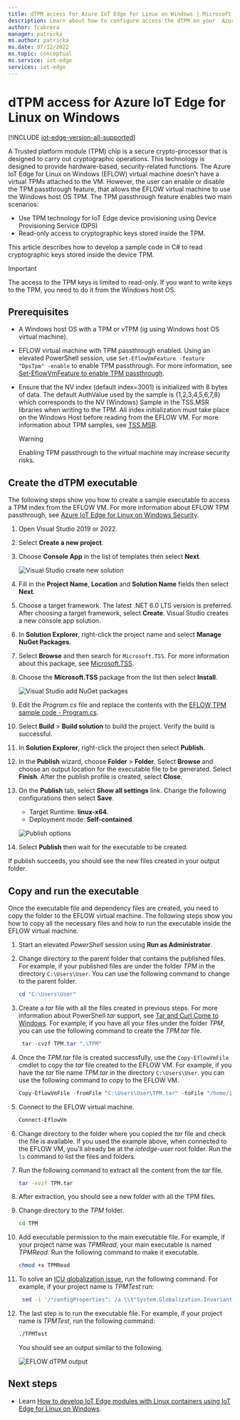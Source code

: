 ```yaml
---
title: dTPM access for Azure IoT Edge for Linux on Windows | Microsoft Docs
description: Learn about how to configure access the dTPM on your  Azure IoT Edge for Linux on Windows virtual machine.
author: fcabrera
manager: patricka
ms.author: patricka
ms.date: 07/12/2022
ms.topic: conceptual
ms.service: iot-edge
services: iot-edge
---
```


# dTPM access for Azure IoT Edge for Linux on Windows

[!INCLUDE [iot-edge-version-all-supported](../../includes/iot-edge-version-all-supported.md)]

A Trusted platform module (TPM) chip is a secure crypto-processor that is designed to carry out cryptographic operations. This technology is designed to provide hardware-based, security-related functions. The Azure IoT Edge for Linux on Windows (EFLOW) virtual machine doesn't have a virtual TPMs attached to the VM. However, the user can enable or disable the TPM passthrough feature, that allows the EFLOW virtual machine to use the Windows host OS TPM. The TPM passthrough feature enables two main scenarios:

- Use TPM technology for IoT Edge device provisioning using Device Provisioning Service (DPS)
- Read-only access to cryptographic keys stored inside the TPM. 

This article describes how to develop a sample code in C# to read cryptographic keys stored inside the device TPM. 

> [!IMPORTANT]
> The access to the TPM keys is limited to read-only. If you want to write keys to the TPM, you need to do it from the Windows host OS. 

## Prerequisites

- A Windows host OS with a TPM or vTPM (ig using Windows host OS virtual machine).
- EFLOW virtual machine with TPM passthrough enabled. Using an elevated PowerShell session, use `Set-EflowVmFeature -feature "DpsTpm" -enable` to enable TPM passthrough. For more information, see [Set-EflowVmFeature to enable TPM passthrough](./reference-iot-edge-for-linux-on-windows-functions.md#set-eflowvmfeature).
- Ensure that the NV index (default index=3001) is initialized with 8 bytes of data. The default AuthValue used by the sample is {1,2,3,4,5,6,7,8} which corresponds to the NV (Windows) Sample in the TSS.MSR libraries when writing to the TPM. All index initialization must take place on the Windows Host before reading from the EFLOW VM. For more information about TPM samples, see [TSS.MSR](https://github.com/microsoft/TSS.MSR).

    > [!WARNING]
    > Enabling TPM passthrough to the virtual machine may increase security risks.
    
## Create the dTPM executable

The following steps show you how to create a sample executable to access a TPM index from the EFLOW VM. For more information about EFLOW TPM passthrough, see [Azure IoT Edge for Linux on Windows Security](./iot-edge-for-linux-on-windows-security.md).

1. Open Visual Studio 2019 or 2022.

1. Select **Create a new project**.

1. Choose **Console App** in the list of templates then select **Next**. 

    ![Visual Studio create new solution](./media/how-to-access-dtpm/vs-new-solution.png)

1. Fill in the **Project Name**, **Location** and **Solution Name** fields then select **Next**.

1. Choose a target framework. The latest .NET 6.0 LTS version is preferred. After choosing a target framework, select **Create**. Visual Studio creates a new console app solution.

1. In **Solution Explorer**, right-click the project name and select **Manage NuGet Packages**.

1. Select **Browse** and then search for `Microsoft.TSS`. For more information about this package, see [Microsoft.TSS](https://www.nuget.org/packages/Microsoft.TSS).

1. Choose the **Microsoft.TSS** package from the list then select **Install**.

    ![Visual Studio add NuGet packages](./media/how-to-access-dtpm/vs-nuget-microsoft-tss.png)

1. Edit the *Program.cs* file and replace the contents with the [EFLOW TPM sample code - Program.cs](https://raw.githubusercontent.com/Azure/iotedge-eflow/main/samples/tpm-read-nv/Program.cs).

1. Select **Build** > **Build solution** to build the project.  Verify the build is successful.

1. In **Solution Explorer**, right-click the project then select **Publish**.

1. In the **Publish** wizard, choose **Folder** > **Folder**. Select **Browse** and choose an output location for the executable file to be generated.  Select **Finish**. After the publish profile is created, select **Close**.

1. On the **Publish** tab, select **Show all settings** link. Change the following configurations then select **Save**. 
    - Target Runtime:  **linux-x64**.
    - Deployment mode: **Self-contained**.
    
    ![Publish options](./media/how-to-access-dtpm/sample-publish-options.png)
 
1. Select **Publish** then wait for the executable to be created. 

If publish succeeds, you should see the new files created in your output folder.

## Copy and run the executable
Once the executable file and dependency files are created, you need to copy the folder to the EFLOW virtual machine. The following steps show you how to copy all the necessary files and how to run the executable inside the EFLOW virtual machine.

1. Start an elevated *PowerShell* session using **Run as Administrator**.

1. Change directory to the parent folder that contains the published files. 
    For example, if your published files are under the folder *TPM* in the directory `C:\Users\User`.  You can use the following command to change to the parent folder.
    ```powershell
    cd "C:\Users\User"
    ```

1. Create a *tar* file with all the files created in previous steps. For more information about PowerShell *tar* support, see [Tar and Curl Come to Windows](/virtualization/community/team-blog/2017/20171219-tar-and-curl-come-to-windows).
    For example, if you have all your files under the folder _TPM_, you can use the following command to create the _TPM.tar_ file.
    ```powershell
     tar -cvzf TPM.tar ".\TPM"
    ```

1. Once the *TPM.tar* file is created successfully, use the `Copy-EflowVmFile` cmdlet to copy the *tar* file created to the EFLOW VM.
    For example, if you have the _tar_ file name _TPM.tar_ in the directory `C:\Users\User`. you can use the following command to copy to the EFLOW VM.
    ```powershell
    Copy-EflowVmFile -fromFile "C:\Users\User\TPM.tar" -toFile "/home/iotedge-user/" -pushFile
    ```

1. Connect to the EFLOW virtual machine.
     ```powershell
    Connect-EflowVm
    ```

1. Change directory to the folder where you copied the *tar* file and check the file is available. If you used the example above, when connected to the EFLOW VM, you'll already be at the *iotedge-user* root folder. Run the `ls` command to list the files and folders.

1. Run the following command to extract all the content from the _tar_ file.
    ```bash
    tar -xvzf TPM.tar
    ```

1. After extraction, you should see a new folder with all the TPM files. 
1. Change directory to the *TPM* folder.
    ```bash
    cd TPM
    ```

1. Add executable permission to the main executable file. For example, if your project name was *TPMRead*, your main executable is named *TPMRead*. Run the following command to make it executable.
    ```bash
    chmod +x TPMRead
    ```

1. To solve an [ICU globalization issue](https://github.com/dotnet/core/issues/2186#issuecomment-472629489), run the following command. For example, if your project name is *TPMTest* run:
    ```bash
     sed -i '/"configProperties": /a \\t"System.Globalization.Invariant\": true,' TPMTest.runtimeconfig.json
    ```

1. The last step is to run the executable file. For example, if your project name is *TPMTest*, run the following command:
    ```bash
    ./TPMTest
    ```
    You should see an output similar to the following.

    ![EFLOW dTPM output](./media/how-to-access-dtpm/tpm-read-output.png)

## Next steps

* Learn [How to develop IoT Edge modules with Linux containers using IoT Edge for Linux on Windows](./tutorial-develop-for-linux-on-windows.md). 
